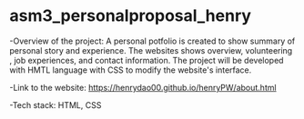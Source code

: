 # asm3_personalproposal_henry

-Overview of the project: 
A personal potfolio is created to show summary of personal story and experience. The websites shows overview, volunteering , job experiences, and contact information. The project will be developed with HMTL language with CSS to modify the website's interface. 

-Link to the website: https://henrydao00.github.io/henryPW/about.html

-Tech stack: HTML, CSS
